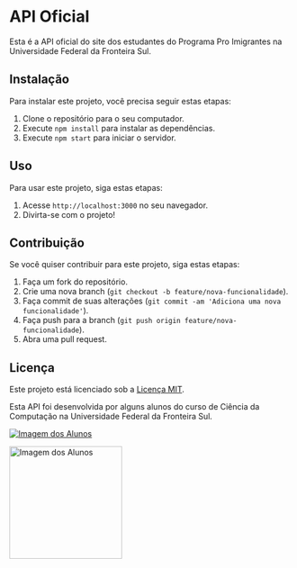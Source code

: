 # API Oficial 

Esta é a API oficial do site dos estudantes do Programa Pro Imigrantes na Universidade Federal da Fronteira Sul.

## Instalação

Para instalar este projeto, você precisa seguir estas etapas:

1. Clone o repositório para o seu computador.
2. Execute `npm install` para instalar as dependências.
3. Execute `npm start` para iniciar o servidor.

## Uso

Para usar este projeto, siga estas etapas:

1. Acesse `http://localhost:3000` no seu navegador.
2. Divirta-se com o projeto!

## Contribuição

Se você quiser contribuir para este projeto, siga estas etapas:

1. Faça um fork do repositório.
2. Crie uma nova branch (`git checkout -b feature/nova-funcionalidade`).
3. Faça commit de suas alterações (`git commit -am 'Adiciona uma nova funcionalidade'`).
4. Faça push para a branch (`git push origin feature/nova-funcionalidade`).
5. Abra uma pull request.

## Licença

Este projeto está licenciado sob a [Licença MIT](https://opensource.org/licenses/MIT).

Esta API foi desenvolvida por alguns alunos do curso de Ciência da Computação na Universidade Federal da Fronteira Sul.

[![Imagem dos Alunos](https://avatars.githubusercontent.com/u/98717411?v=4)](https://github.com/angemydelson)

<a href="https://github.com/angemydelson">
  <img src="https://avatars.githubusercontent.com/u/98717411?v=4" alt="Imagem dos Alunos" style="width:200px;height:200px;">
</a>